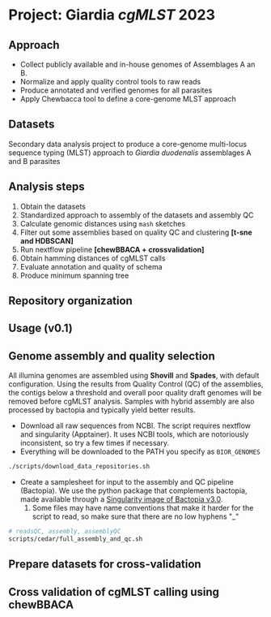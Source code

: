 # Project: **Giardia _cgMLST_ 2023**

## Approach

- Collect publicly available and in-house genomes of Assemblages A an B.
- Normalize and apply quality control tools to raw reads
- Produce annotated and verified genomes for all parasites
- Apply Chewbacca tool to define a core-genome MLST approach

## Datasets

Secondary data analysis project to produce a core-genome multi-locus sequence typing (MLST) approach to _Giardia duodenalis_ assemblages A and B parasites

## Analysis steps

1. Obtain the datasets
2. Standardized approach to assembly of the datasets and assembly QC
3. Calculate genomic distances using `mash` sketches
4. Filter out some assemblies based on quality QC and clustering **[t-sne and HDBSCAN]**
5. Run nextflow pipeline **[chewBBACA + crossvalidation]**
6. Obtain hamming distances of cgMLST calls
7. Evaluate annotation and quality of schema
8. Produce minimum spanning tree

## Repository organization

## Usage (v0.1)

## Genome assembly and quality selection

All illumina genomes are assembled using **Shovill** and **Spades**, with default configuration. Using the results from Quality Control (QC) of the assemblies, the contigs below a threshold and overall poor quality draft genomes will be removed before cgMLST analysis. Samples with hybrid assembly are also processed by bactopia and typically yield better results. 

- Download all raw sequences from NCBI. The script requires nextflow and singularity (Apptainer). It uses NCBI tools, which are notoriously inconsistent, so try a few times if necessary.
- Everything will be downloaded to the PATH you specify as `BIOR_GENOMES`

```sh
./scripts/download_data_repositories.sh
```

- Create a samplesheet for input to the assembly and QC pipeline (Bactopia). We use the python package that complements bactopia, made available through a [Singularity image of Bactopia v3.0](https://depot.galaxyproject.org/singularity/bactopia%3A3.0.0--hdfd78af_0).
    1. Some files may have name conventions that make it harder for the script to read, so make sure that there are no low hyphens "_"

```sh
# readsQC, assembly, assemblyQC
scripts/cedar/full_assembly_and_qc.sh
```

## Prepare datasets for cross-validation



## Cross validation of cgMLST calling using chewBBACA
